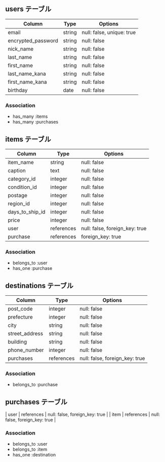 ## users テーブル
| Column             | Type   | Options                   |
| ------------------ | ------ | ------------------------- |
| email              | string | null: false, unique: true |
| encrypted_password | string | null: false               |
| nick_name          | string | null: false               |
| last_name          | string | null: false               |
| first_name         | string | null: false               |
| last_name_kana     | string | null: false               |
| first_name_kana    | string | null: false               |
| birthday           | date   | null: false               |

### Association

- has_many :items
- has_many :purchases

## items テーブル
| Column             | Type      | Options                         |
| ------------------ | --------- | ------------------------------- |
| item_name          | string    | null: false                     |
| caption            | text      | null: false                     |
| category_id        | integer   | null: false                     |
| condition_id       | integer   | null: false                     |
| postage            | integer   | null: false                     |
| region_id          | integer   | null: false                     |
| days_to_ship_id    | integer   | null: false                     |
| price              | integer   | null: false                     |
| user               | references| null: false, foreign_key: true  |
| purchase           | references| foreign_key: true               |


### Association

- belongs_to :user
- has_one :purchase

## destinations テーブル
| Column             | Type       | Options                         |
| ------------------ | ---------- | ------------------------------- |
| post_code          | integer    | null: false                     |
| prefecture         | integer    | null: false                     |
| city               | string     | null: false                     |
| street_address     | string     | null: false                     |
| building           | string     | null: false                     |
| phone_number       | integer    | null: false                     |
| purchases          | references | null: false, foreign_key: true  |

### Association

- belongs_to :purchase

## purchases テーブル
| user         | references | null: false, foreign_key: true  |
| item         | references | null: false, foreign_key: true  |

### Association

- belongs_to :user
- belongs_to :item
- has_one :destination